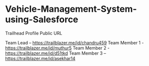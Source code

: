 # Vehicle-Management-System-using-Salesforce

Trailhead Profile Public URL 

Team Lead – https://trailblazer.me/id/chandru459
Team Member 1  - https://trailblazer.me/id/muthur5
Team Member 2  - https://trailblazer.me/id/d51tkd
Team Member 3  –  https://trailblazer.me/id/asekhar14
